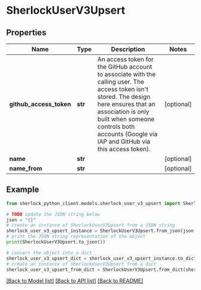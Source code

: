# SherlockUserV3Upsert


## Properties

Name | Type | Description | Notes
------------ | ------------- | ------------- | -------------
**github_access_token** | **str** | An access token for the GitHub account to associate with the calling user. The access token isn&#39;t stored. The design here ensures that an association is only built when someone controls both accounts (Google via IAP and GitHub via this access token). | [optional] 
**name** | **str** |  | [optional] 
**name_from** | **str** |  | [optional] 

## Example

```python
from sherlock_python_client.models.sherlock_user_v3_upsert import SherlockUserV3Upsert

# TODO update the JSON string below
json = "{}"
# create an instance of SherlockUserV3Upsert from a JSON string
sherlock_user_v3_upsert_instance = SherlockUserV3Upsert.from_json(json)
# print the JSON string representation of the object
print(SherlockUserV3Upsert.to_json())

# convert the object into a dict
sherlock_user_v3_upsert_dict = sherlock_user_v3_upsert_instance.to_dict()
# create an instance of SherlockUserV3Upsert from a dict
sherlock_user_v3_upsert_from_dict = SherlockUserV3Upsert.from_dict(sherlock_user_v3_upsert_dict)
```
[[Back to Model list]](../README.md#documentation-for-models) [[Back to API list]](../README.md#documentation-for-api-endpoints) [[Back to README]](../README.md)


